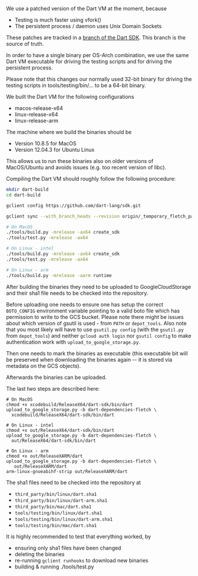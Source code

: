 <!---
Copyright (c) 2015, the Fletch project authors. Please see the AUTHORS file
for details. All rights reserved. Use of this source code is governed by a
BSD-style license that can be found in the LICENSE.md file.
-->

We use a patched version of the Dart VM at the moment, because
  * Testing is much faster using vfork()
  * The persistent process / daemon uses Unix Domain Sockets

These patches are tracked in a [branch of the Dart
SDK](https://github.com/dart-lang/sdk/tree/_temporary_fletch_patches). This
branch is the source of truth.

In order to have a single binary per OS-Arch combination, we use the
same Dart VM executable for driving the testing scripts and for driving
the persistent process.

Please note that this changes our normally used 32-bit binary for driving the
testing scripts in tools/testing/bin/... to be a 64-bit binary.

We built the Dart VM for the following configurations
  * macos-release-x64
  * linux-release-x64
  * linux-release-arm

The machine where we build the binaries should be
  * Version 10.8.5 for MacOS
  * Version 12.04.3 for Ubuntu Linux

This allows us to run these binaries also on older versions of MacOS/Ubuntu and
avoids issues (e.g. too recent version of libc).

Compiling the Dart VM should roughly follow the following procedure:

```bash
mkdir dart-build
cd dart-build

gclient config https://github.com/dart-lang/sdk.git

gclient sync --with_branch_heads --revision origin/_temporary_fletch_patches

# On MacOS
./tools/build.py -mrelease -ax64 create_sdk
./tools/test.py -mrelease -ax64

# On Linux - intel
./tools/build.py -mrelease -ax64 create_sdk
./tools/test.py -mrelease -ax64

# On Linux - arm
./tools/build.py -mrelease -aarm runtime
```

After building the binaries they need to be uploaded to GoogleCloudStorage and
their sha1 file needs to be checked into the repository.

Before uploading one needs to ensure one has setup the correct
`BOTO_CONFIG` environment variable pointing to a valid boto file which has
permission to write to the GCS bucket.
Please note there might be issues about which version of gsutil is used -
from `PATH` or `depot_tools`. Also note that you most likely will have to
use `gsutil.py config` (with the `gsutil.py` from `depot_tools`) and neither
`gcloud auth login` nor `gsutil config` to make authentication work with
`upload_to_google_storage.py`.

Then one needs to mark the binaries as executable (this executable bit will be
preserved when downloading the binaries again -- it is stored via metadata on
the GCS objects).

Afterwards the binaries can be uploaded.

The last two steps are described here:

```
# On MacOS
chmod +x xcodebuild/ReleaseX64/dart-sdk/bin/dart
upload_to_google_storage.py -b dart-dependencies-fletch \
  xcodebuild/ReleaseX64/dart-sdk/bin/dart

# On Linux - intel
chmod +x out/ReleaseX64/dart-sdk/bin/dart
upload_to_google_storage.py -b dart-dependencies-fletch \
  out/ReleaseX64/dart-sdk/bin/dart

# On Linux - arm
chmod +x out/ReleaseXARM/dart
upload_to_google_storage.py -b dart-dependencies-fletch \
   out/ReleaseXARM/dart
arm-linux-gnueabihf-strip out/ReleaseXARM/dart
```

The sha1 files need to be checked into the repository at
  * `third_party/bin/linux/dart.sha1`
  * `third_party/bin/linux/dart-arm.sha1`
  * `third_party/bin/mac/dart.sha1`
  * `tools/testing/bin/linux/dart.sha1`
  * `tools/testing/bin/linux/dart-arm.sha1`
  * `tools/testing/bin/mac/dart.sha1`

It is highly recommended to test that everything worked, by
  * ensuring only sha1 files have been changed
  * deleting the binaries
  * re-running `gclient runhooks` to download new binaries
  * building & running ./tools/test.py
